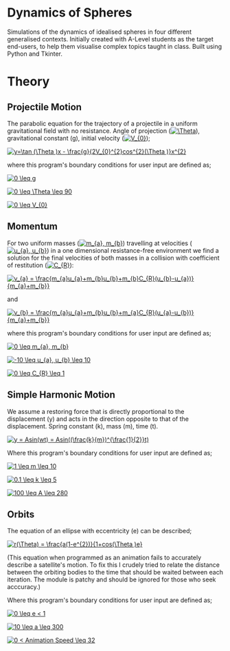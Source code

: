 # Dynamics of Spheres

Simulations of the dynamics of idealised spheres in four different generalised contexts. Initially created with A-Level students as the target end-users, to help them visualise complex topics taught in class. Built using Python and Tkinter.


# Theory

## Projectile Motion

The parabolic equation for the trajectory of a projectile in a uniform gravitational field with no resistance. Angle of projection (<a href="https://www.codecogs.com/eqnedit.php?latex=\Theta" target="_blank"><img src="https://latex.codecogs.com/gif.latex?\Theta" title="\Theta" /></a>), gravitational constant (g), initial velocity (<a href="https://www.codecogs.com/eqnedit.php?latex=V_{0}" target="_blank"><img src="https://latex.codecogs.com/gif.latex?V_{0}" title="V_{0}" /></a>);

<a href="https://www.codecogs.com/eqnedit.php?latex=y=\tan&space;(\Theta&space;)x&space;-&space;\frac{g}{2V_{0}^{2}cos^{2}(\Theta&space;)}x^{2}" target="_blank"><img src="https://latex.codecogs.com/gif.latex?y=\tan&space;(\Theta&space;)x&space;-&space;\frac{g}{2V_{0}^{2}cos^{2}(\Theta&space;)}x^{2}" title="y=\tan (\Theta )x - \frac{g}{2V_{0}^{2}cos^{2}(\Theta )}x^{2}" /></a>

where this program's boundary conditions for user input are defined as;

<a href="https://www.codecogs.com/eqnedit.php?latex=0&space;\leq&space;g" target="_blank"><img src="https://latex.codecogs.com/gif.latex?0&space;\leq&space;g" title="0 \leq g" /></a>

<a href="https://www.codecogs.com/eqnedit.php?latex=0&space;\leq&space;\Theta&space;\leq&space;90" target="_blank"><img src="https://latex.codecogs.com/gif.latex?0&space;\leq&space;\Theta&space;\leq&space;90" title="0 \leq \Theta \leq 90" /></a>

<a href="https://www.codecogs.com/eqnedit.php?latex=0&space;\leq&space;V_{0}" target="_blank"><img src="https://latex.codecogs.com/gif.latex?0&space;\leq&space;V_{0}" title="0 \leq V_{0}" /></a>


## Momentum

For two uniform masses (<a href="https://www.codecogs.com/eqnedit.php?latex=m_{a},&space;m_{b}" target="_blank"><img src="https://latex.codecogs.com/gif.latex?m_{a},&space;m_{b}" title="m_{a}, m_{b}" /></a>) travelling at velocities (<a href="https://www.codecogs.com/eqnedit.php?latex=u_{a},&space;u_{b}" target="_blank"><img src="https://latex.codecogs.com/gif.latex?u_{a},&space;u_{b}" title="u_{a}, u_{b}" /></a>) in a one dimensional resistance-free environment we find a solution for the final velocities of both masses in a collision with coefficient of restitution (<a href="https://www.codecogs.com/eqnedit.php?latex=C_{R}" target="_blank"><img src="https://latex.codecogs.com/gif.latex?C_{R}" title="C_{R}" /></a>):

<a href="https://www.codecogs.com/eqnedit.php?latex=v_{a}&space;=&space;\frac{m_{a}u_{a}&plus;m_{b}u_{b}&plus;m_{b}C_{R}(u_{b}-u_{a})}{m_{a}&plus;m_{b}}" target="_blank"><img src="https://latex.codecogs.com/gif.latex?v_{a}&space;=&space;\frac{m_{a}u_{a}&plus;m_{b}u_{b}&plus;m_{b}C_{R}(u_{b}-u_{a})}{m_{a}&plus;m_{b}}" title="v_{a} = \frac{m_{a}u_{a}+m_{b}u_{b}+m_{b}C_{R}(u_{b}-u_{a})}{m_{a}+m_{b}}" /></a>

and

<a href="https://www.codecogs.com/eqnedit.php?latex=v_{b}&space;=&space;\frac{m_{a}u_{a}&plus;m_{b}u_{b}&plus;m_{a}C_{R}(u_{a}-u_{b})}{m_{a}&plus;m_{b}}" target="_blank"><img src="https://latex.codecogs.com/gif.latex?v_{b}&space;=&space;\frac{m_{a}u_{a}&plus;m_{b}u_{b}&plus;m_{a}C_{R}(u_{a}-u_{b})}{m_{a}&plus;m_{b}}" title="v_{b} = \frac{m_{a}u_{a}+m_{b}u_{b}+m_{a}C_{R}(u_{a}-u_{b})}{m_{a}+m_{b}}" /></a>

where this program's boundary conditions for user input are defined as;

<a href="https://www.codecogs.com/eqnedit.php?latex=0&space;\leq&space;m_{a},&space;m_{b}" target="_blank"><img src="https://latex.codecogs.com/gif.latex?0&space;\leq&space;m_{a},&space;m_{b}" title="0 \leq m_{a}, m_{b}" /></a>

<a href="https://www.codecogs.com/eqnedit.php?latex=-10&space;\leq&space;u_{a},&space;u_{b}&space;\leq&space;10" target="_blank"><img src="https://latex.codecogs.com/gif.latex?-10&space;\leq&space;u_{a},&space;u_{b}&space;\leq&space;10" title="-10 \leq u_{a}, u_{b} \leq 10" /></a>

<a href="https://www.codecogs.com/eqnedit.php?latex=0&space;\leq&space;C_{R}&space;\leq&space;1" target="_blank"><img src="https://latex.codecogs.com/gif.latex?0&space;\leq&space;C_{R}&space;\leq&space;1" title="0 \leq C_{R} \leq 1" /></a>


## Simple Harmonic Motion


We assume a restoring force that is directly proportional to the displacement (y) and acts in the direction opposite to that of the displacement. Spring constant (k), mass (m), time (t).

<a href="https://www.codecogs.com/eqnedit.php?latex=y&space;=&space;Asin(wt)&space;=&space;Asin((\frac{k}{m})^{\frac{1}{2}}t)" target="_blank"><img src="https://latex.codecogs.com/gif.latex?y&space;=&space;Asin(wt)&space;=&space;Asin((\frac{k}{m})^{\frac{1}{2}}t)" title="y = Asin(wt) = Asin((\frac{k}{m})^{\frac{1}{2}}t)" /></a>

Where this program's boundary conditions for user input are defined as;

<a href="https://www.codecogs.com/eqnedit.php?latex=1&space;\leq&space;m&space;\leq&space;10" target="_blank"><img src="https://latex.codecogs.com/gif.latex?1&space;\leq&space;m&space;\leq&space;10" title="1 \leq m \leq 10" /></a>

<a href="https://www.codecogs.com/eqnedit.php?latex=0.1&space;\leq&space;k&space;\leq&space;5" target="_blank"><img src="https://latex.codecogs.com/gif.latex?0.1&space;\leq&space;k&space;\leq&space;5" title="0.1 \leq k \leq 5" /></a>

<a href="https://www.codecogs.com/eqnedit.php?latex=100&space;\leq&space;A&space;\leq&space;280" target="_blank"><img src="https://latex.codecogs.com/gif.latex?100&space;\leq&space;A&space;\leq&space;280" title="100 \leq A \leq 280" /></a>

## Orbits

The equation of an ellipse with eccentricity (e) can be described;

<a href="https://www.codecogs.com/eqnedit.php?latex=r(\Theta)&space;=&space;\frac{a(1-e^{2})}{1&plus;cos(\Theta&space;)e}" target="_blank"><img src="https://latex.codecogs.com/gif.latex?r(\Theta)&space;=&space;\frac{a(1-e^{2})}{1&plus;cos(\Theta&space;)e}" title="r(\Theta) = \frac{a(1-e^{2})}{1+cos(\Theta )e}" /></a>

(This equation when programmed as an animation fails to accurately describe a satellite's motion. To fix this I crudely tried to relate the distance between the orbiting bodies to the time that should be waited between each iteration. The module is patchy and should be ignored for those who seek acccuracy.)

Where this program's boundary conditions for user input are defined as;

<a href="https://www.codecogs.com/eqnedit.php?latex=0&space;\leq&space;e&space;<&space;1" target="_blank"><img src="https://latex.codecogs.com/gif.latex?0&space;\leq&space;e&space;<&space;1" title="0 \leq e < 1" /></a>

<a href="https://www.codecogs.com/eqnedit.php?latex=10&space;\leq&space;a&space;\leq&space;300" target="_blank"><img src="https://latex.codecogs.com/gif.latex?10&space;\leq&space;a&space;\leq&space;300" title="10 \leq a \leq 300" /></a>

<a href="https://www.codecogs.com/eqnedit.php?latex=0&space;<&space;Animation&space;Speed&space;\leq&space;32" target="_blank"><img src="https://latex.codecogs.com/gif.latex?0&space;<&space;Animation&space;Speed&space;\leq&space;32" title="0 < Animation Speed \leq 32" /></a>
